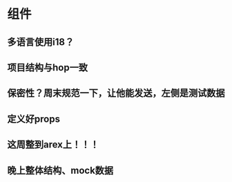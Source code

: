 # 组件

## 多语言使用i18？

## 项目结构与hop一致

## 保密性？周末规范一下，让他能发送，左侧是测试数据

## 定义好props

## 这周整到arex上！！！

## 晚上整体结构、mock数据
